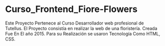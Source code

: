 # Curso_Frontend_Fiore-Flowers
Este Proyecto Pertenece al Curso Desarrollador web profesional de Tutellus. El Proyecto consistía en realizar la web de una floristería. Creada Fue En El año 2015. Para su Realización se usaron Tecnología Como HTML, CSS.
